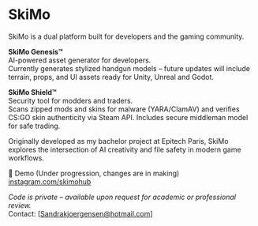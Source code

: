 # SkiMo  
SkiMo is a dual platform built for developers and the gaming community.

**SkiMo Genesis™**  
AI-powered asset generator for developers.  
Currently generates stylized handgun models – future updates will include terrain, props, and UI assets ready for Unity, Unreal and Godot.

**SkiMo Shield™**  
Security tool for modders and traders.  
Scans zipped mods and skins for malware (YARA/ClamAV) and verifies CS:GO skin authenticity via Steam API. Includes secure middleman model for safe trading.

Originally developed as my bachelor project at Epitech Paris, SkiMo explores the intersection of AI creativity and file safety in modern game workflows.

🎥 Demo   (Under progression, changes are in making)
[instagram.com/skimohub](https://www.instagram.com/skimohub/)

*Code is private – available upon request for academic or professional review.*  
Contact: [Sandrakjoergensen@hotmail.com]
